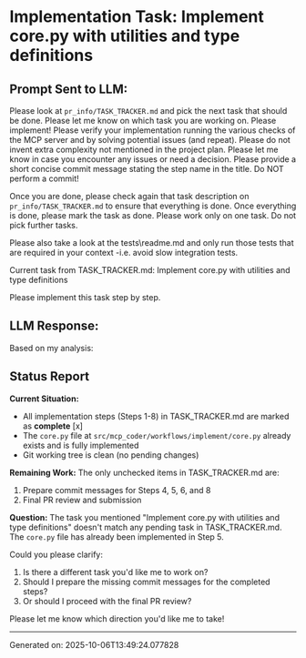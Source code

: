 # Implementation Task: Implement core.py with utilities and type definitions

## Prompt Sent to LLM:
Please look at `pr_info/TASK_TRACKER.md` and pick the next task that should be done.
Please let me know on which task you are working on.
Please implement!
Please verify your implementation running the various checks of the MCP server and by solving potential issues (and repeat).
Please do not invent extra complexity not mentioned in the project plan.
Please let me know in case you encounter any issues or need a decision.
Please provide a short concise commit message stating the step name in the title. Do NOT perform a commit!

Once you are done, please check again that task description on `pr_info/TASK_TRACKER.md` to ensure that everything is done.
Once everything is done, please mark the task as done.
Please work only on one task. Do not pick further tasks.

Please also take a look at the tests\readme.md and only run those tests that are required in your context -i.e. avoid slow integration tests.

Current task from TASK_TRACKER.md: Implement core.py with utilities and type definitions

Please implement this task step by step.

## LLM Response:
Based on my analysis:

## Status Report

**Current Situation:**
- All implementation steps (Steps 1-8) in TASK_TRACKER.md are marked as **complete** [x]
- The `core.py` file at `src/mcp_coder/workflows/implement/core.py` already exists and is fully implemented
- Git working tree is clean (no pending changes)

**Remaining Work:**
The only unchecked items in TASK_TRACKER.md are:
1. Prepare commit messages for Steps 4, 5, 6, and 8
2. Final PR review and submission

**Question:**
The task you mentioned "Implement core.py with utilities and type definitions" doesn't match any pending task in TASK_TRACKER.md. The `core.py` file has already been implemented in Step 5.

Could you please clarify:
1. Is there a different task you'd like me to work on?
2. Should I prepare the missing commit messages for the completed steps?
3. Or should I proceed with the final PR review?

Please let me know which direction you'd like me to take!

---
Generated on: 2025-10-06T13:49:24.077828